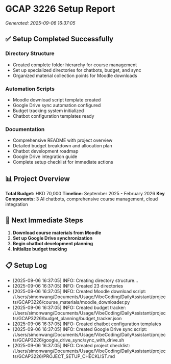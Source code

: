 # GCAP 3226 Setup Report
*Generated: 2025-09-06 16:37:05*

## ✅ Setup Completed Successfully

### Directory Structure
- Created complete folder hierarchy for course management
- Set up specialized directories for chatbots, budget, and sync
- Organized material collection points for Moodle downloads

### Automation Scripts
- Moodle download script template created
- Google Drive sync automation configured
- Budget tracking system initialized
- Chatbot configuration templates ready

### Documentation
- Comprehensive README with project overview
- Detailed budget breakdown and allocation plan
- Chatbot development roadmap
- Google Drive integration guide
- Complete setup checklist for immediate actions

## 📊 Project Overview

**Total Budget:** HKD 70,000
**Timeline:** September 2025 - February 2026
**Key Components:** 3 AI chatbots, comprehensive course management, cloud integration

## 🎯 Next Immediate Steps

1. **Download course materials from Moodle**
2. **Set up Google Drive synchronization** 
3. **Begin chatbot development planning**
4. **Initialize budget tracking**

## 📋 Setup Log

- [2025-09-06 16:37:05] INFO: Creating directory structure...
- [2025-09-06 16:37:05] INFO: Created 23 directories
- [2025-09-06 16:37:05] INFO: Created Moodle download script: /Users/simonwang/Documents/Usage/VibeCoding/DailyAssistant/projects/GCAP3226/course_materials/moodle_downloader.py
- [2025-09-06 16:37:05] INFO: Created budget tracker: /Users/simonwang/Documents/Usage/VibeCoding/DailyAssistant/projects/GCAP3226/budget_planning/budget_tracker.json
- [2025-09-06 16:37:05] INFO: Created chatbot configuration templates
- [2025-09-06 16:37:05] INFO: Created Google Drive sync script: /Users/simonwang/Documents/Usage/VibeCoding/DailyAssistant/projects/GCAP3226/google_drive_sync/sync_with_drive.sh
- [2025-09-06 16:37:05] INFO: Created project checklist: /Users/simonwang/Documents/Usage/VibeCoding/DailyAssistant/projects/GCAP3226/PROJECT_SETUP_CHECKLIST.md
